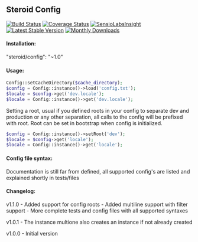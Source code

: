 ## Steroid Config
[![Build Status](https://travis-ci.org/ZacharieBaptiste/SteroidConfig.svg?branch=master)](https://travis-ci.org/ZacharieBaptiste/SteroidConfig)
[![Coverage Status](https://coveralls.io/repos/ZacharieBaptiste/SteroidConfig/badge.svg)](https://coveralls.io/r/ZacharieBaptiste/SteroidConfig)
[![SensioLabsInsight](https://insight.sensiolabs.com/projects/25eab8de-8a2b-4d11-bb15-8057c5970a4a/mini.png)](https://insight.sensiolabs.com/projects/44c425af-90f6-4c25-b789-4ece28b01a2b)
[![Latest Stable Version](https://poser.pugx.org/steroid/config/v/stable.svg)](https://packagist.org/packages/steroid/config)
[![Monthly Downloads](https://poser.pugx.org/steroid/config/d/monthly.png)](https://packagist.org/packages/steroid/config)

#### Installation:
"steroid/config": "~1.0"

#### Usage:
```php
Config::setCacheDirectory($cache_directory);
$config = Config::instance()->load('config.txt');
$locale = $config->get('dev.locale');
$locale = Config::instance()->get('dev.locale');
```

Setting a root, usual if you defined roots in your config to separate dev and production or any other separation, all calls to the config will be prefixed with root.
Root can be set in bootstrap when config is initialized.

```php
$config = Config::instance()->setRoot('dev');
$locale = $config->get('locale');
$locale = Config::instance()->get('locale');
```

#### Config file syntax:
Documentation is still far from defined, all supported config's are listed and explained shortly in tests/files

#### Changelog:

v1.1.0 - Added support for config roots
	 - Added multiline support with filter support
	 - More complete tests and config files with all supported syntaxes

v1.0.1 - The instance multione also creates an instance if not already created

v1.0.0 - Initial version

